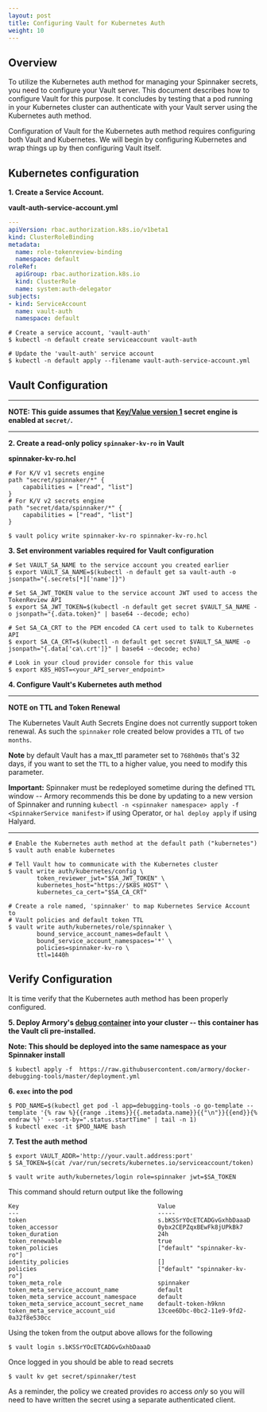 ```yaml
---
layout: post
title: Configuring Vault for Kubernetes Auth
weight: 10
---
```


## Overview

To utilize the Kubernetes auth method for managing your Spinnaker secrets, you need to configure your Vault server. This document describes how to configure Vault for this purpose. It concludes by testing that a pod running in your Kubernetes cluster can authenticate with your Vault server using the Kubernetes auth method.

Configuration of Vault for the Kubernetes auth method requires configuring both Vault and Kubernetes. We will begin by configuring Kubernetes and wrap things up by then configuring Vault itself.

## Kubernetes configuration

**1. Create a Service Account.**

**vault-auth-service-account.yml**

```yaml
---
apiVersion: rbac.authorization.k8s.io/v1beta1
kind: ClusterRoleBinding
metadata:
  name: role-tokenreview-binding
  namespace: default
roleRef:
  apiGroup: rbac.authorization.k8s.io
  kind: ClusterRole
  name: system:auth-delegator
subjects:
- kind: ServiceAccount
  name: vault-auth
  namespace: default
```

```
# Create a service account, 'vault-auth'
$ kubectl -n default create serviceaccount vault-auth

# Update the 'vault-auth' service account
$ kubectl -n default apply --filename vault-auth-service-account.yml
```

## Vault Configuration


---
**NOTE: This guide assumes that [Key/Value version 1](https://www.vaultproject.io/api/secret/kv/kv-v1.html) secret engine is enabled at `secret/`.**

---


**2. Create a read-only policy `spinnaker-kv-ro` in Vault**

**spinnaker-kv-ro.hcl**

```
# For K/V v1 secrets engine
path "secret/spinnaker/*" {
    capabilities = ["read", "list"]
}
# For K/V v2 secrets engine
path "secret/data/spinnaker/*" {
    capabilities = ["read", "list"]
}
```

```
$ vault policy write spinnaker-kv-ro spinnaker-kv-ro.hcl
```


**3. Set environment variables required for Vault configuration**

```
# Set VAULT_SA_NAME to the service account you created earlier
$ export VAULT_SA_NAME=$(kubectl -n default get sa vault-auth -o jsonpath="{.secrets[*]['name']}")

# Set SA_JWT_TOKEN value to the service account JWT used to access the TokenReview API
$ export SA_JWT_TOKEN=$(kubectl -n default get secret $VAULT_SA_NAME -o jsonpath="{.data.token}" | base64 --decode; echo)

# Set SA_CA_CRT to the PEM encoded CA cert used to talk to Kubernetes API
$ export SA_CA_CRT=$(kubectl -n default get secret $VAULT_SA_NAME -o jsonpath="{.data['ca\.crt']}" | base64 --decode; echo)

# Look in your cloud provider console for this value
$ export K8S_HOST=<your_API_server_endpoint>
```

**4. Configure Vault's Kubernetes auth method**


---
**NOTE on TTL and Token Renewal**

The Kubernetes Vault Auth Secrets Engine does not currently support token renewal. As such the `spinnaker` role created below provides a `TTL` of `two months`.

**Note** by default Vault has a max_ttl parameter set to `768h0m0s` that's 32 days, if you want to set the `TTL` to a higher value, you need to modify this parameter.


**Important:** Spinnaker must be redeployed sometime during the defined `TTL` window -- Armory recommends this be done by updating to a new version of Spinnaker and running `kubectl -n <spinnaker namespace> apply -f <SpinnakerService manifest>` if using Operator, or `hal deploy apply` if using Halyard.

---


```
# Enable the Kubernetes auth method at the default path ("kubernetes")
$ vault auth enable kubernetes

# Tell Vault how to communicate with the Kubernetes cluster
$ vault write auth/kubernetes/config \
        token_reviewer_jwt="$SA_JWT_TOKEN" \
        kubernetes_host="https://$K8S_HOST" \
        kubernetes_ca_cert="$SA_CA_CRT"

# Create a role named, 'spinnaker' to map Kubernetes Service Account to
# Vault policies and default token TTL
$ vault write auth/kubernetes/role/spinnaker \
        bound_service_account_names=default \
        bound_service_account_namespaces='*' \
        policies=spinnaker-kv-ro \
        ttl=1440h
```

## Verify Configuration

It is time verify that the Kubernetes auth method has been properly configured.

**5. Deploy Armory's [debug container](https://github.com/armory/docker-debugging-tools/blob/master/Dockerfile) into your cluster -- this container has the Vault cli pre-installed.**

**Note: This should be deployed into the same namespace as your Spinnaker install**

```$ kubectl apply -f  https://raw.githubusercontent.com/armory/docker-debugging-tools/master/deployment.yml```

**6. `exec` into the pod**

```
$ POD_NAME=$(kubectl get pod -l app=debugging-tools -o go-template --template '{% raw %}{{range .items}}{{.metadata.name}}{{"\n"}}{{end}}{% endraw %}' --sort-by=".status.startTime" | tail -n 1)
$ kubectl exec -it $POD_NAME bash
```

**7. Test the auth method**

```
$ export VAULT_ADDR='http://your.vault.address:port'
$ SA_TOKEN=$(cat /var/run/secrets/kubernetes.io/serviceaccount/token)

$ vault write auth/kubernetes/login role=spinnaker jwt=$SA_TOKEN
```

This command should return output like the following
```
Key                                       Value
---                                       -----
token                                     s.bKSSrYOcETCADGvGxhbDaaaD
token_accessor                            0ybx2CEPZqxBEwFk8jUPkBk7
token_duration                            24h
token_renewable                           true
token_policies                            ["default" "spinnaker-kv-ro"]
identity_policies                         []
policies                                  ["default" "spinnaker-kv-ro"]
token_meta_role                           spinnaker
token_meta_service_account_name           default
token_meta_service_account_namespace      default
token_meta_service_account_secret_name    default-token-h9knn
token_meta_service_account_uid            13cee6Dbc-0bc2-11e9-9fd2-0a32f8e530cc
```

Using the token from the output above allows for the following

```
$ vault login s.bKSSrYOcETCADGvGxhbDaaaD
```

Once logged in you should be able to read secrets

```
$ vault kv get secret/spinnaker/test
```

As a reminder, the policy we created provides ro access *only* so you will need to have written the secret using a separate authenticated client.
